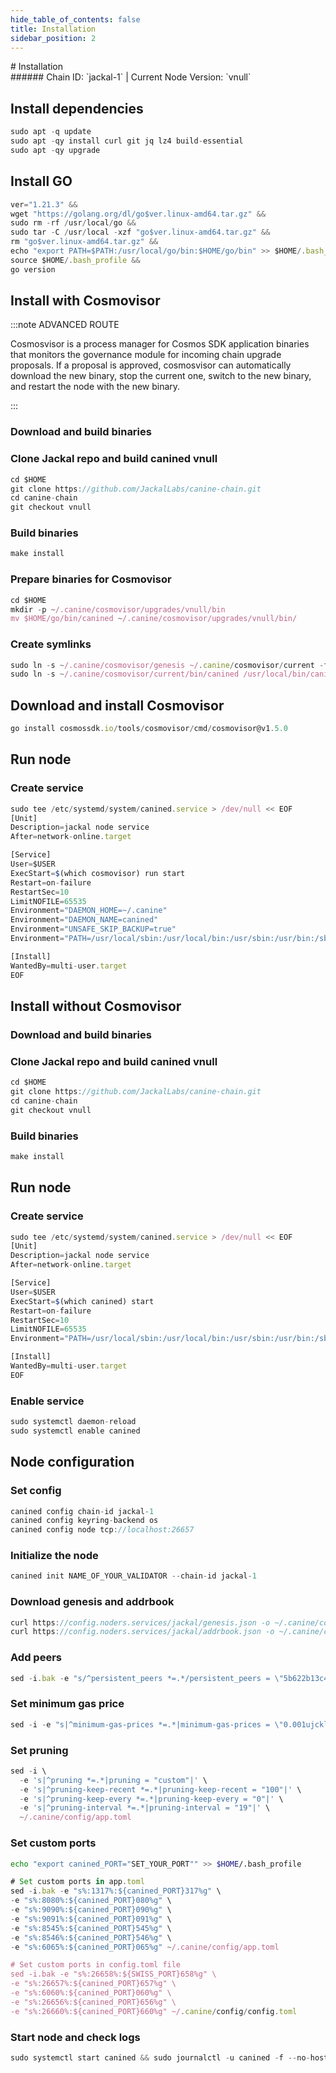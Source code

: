```yaml
---
hide_table_of_contents: false
title: Installation
sidebar_position: 2
---
```


<div class="h1-with-icon icon-jackal">
# Installation
</div>
###### Chain ID: `jackal-1` | Current Node Version: `vnull`

## Install dependencies

```js
sudo apt -q update
sudo apt -qy install curl git jq lz4 build-essential
sudo apt -qy upgrade
```

## Install GO
```js
ver="1.21.3" &&
wget "https://golang.org/dl/go$ver.linux-amd64.tar.gz" &&
sudo rm -rf /usr/local/go &&
sudo tar -C /usr/local -xzf "go$ver.linux-amd64.tar.gz" &&
rm "go$ver.linux-amd64.tar.gz" &&
echo "export PATH=$PATH:/usr/local/go/bin:$HOME/go/bin" >> $HOME/.bash_profile &&
source $HOME/.bash_profile &&
go version
```

## Install with Cosmovisor
:::note ADVANCED ROUTE

Cosmosvisor is a process manager for Cosmos SDK application binaries that monitors the governance module for incoming chain upgrade proposals. If a proposal is approved, cosmosvisor can automatically download the new binary, stop the current one, switch to the new binary, and restart the node with the new binary.

:::
### Download and build binaries
### Clone Jackal repo and build canined vnull
```js
cd $HOME
git clone https://github.com/JackalLabs/canine-chain.git
cd canine-chain
git checkout vnull
```

### Build binaries
```js
make install
```
### Prepare binaries for Cosmovisor
```js
cd $HOME
mkdir -p ~/.canine/cosmovisor/upgrades/vnull/bin
mv $HOME/go/bin/canined ~/.canine/cosmovisor/upgrades/vnull/bin/
```

### Create symlinks
```js
sudo ln -s ~/.canine/cosmovisor/genesis ~/.canine/cosmovisor/current -f
sudo ln -s ~/.canine/cosmovisor/current/bin/canined /usr/local/bin/canined -f
```

## Download and install Cosmovisor
```js
go install cosmossdk.io/tools/cosmovisor/cmd/cosmovisor@v1.5.0
```

## Run node
### Create service
```js
sudo tee /etc/systemd/system/canined.service > /dev/null << EOF
[Unit]
Description=jackal node service
After=network-online.target

[Service]
User=$USER
ExecStart=$(which cosmovisor) run start
Restart=on-failure
RestartSec=10
LimitNOFILE=65535
Environment="DAEMON_HOME=~/.canine"
Environment="DAEMON_NAME=canined"
Environment="UNSAFE_SKIP_BACKUP=true"
Environment="PATH=/usr/local/sbin:/usr/local/bin:/usr/sbin:/usr/bin:/sbin:/bin:/usr/games:/usr/local/games:/snap/bin:~/.canine/cosmovisor/current/bin"

[Install]
WantedBy=multi-user.target
EOF
```

## Install without Cosmovisor

### Download and build binaries
### Clone Jackal repo and build canined vnull
```js
cd $HOME
git clone https://github.com/JackalLabs/canine-chain.git
cd canine-chain
git checkout vnull
```

### Build binaries
```js
make install
```

## Run node
### Create service
```js
sudo tee /etc/systemd/system/canined.service > /dev/null << EOF
[Unit]
Description=jackal node service
After=network-online.target

[Service]
User=$USER
ExecStart=$(which canined) start
Restart=on-failure
RestartSec=10
LimitNOFILE=65535
Environment="PATH=/usr/local/sbin:/usr/local/bin:/usr/sbin:/usr/bin:/sbin:/bin:/usr/games:/usr/local/games:/snap/bin"

[Install]
WantedBy=multi-user.target
EOF
```

### Enable service
```js
sudo systemctl daemon-reload
sudo systemctl enable canined
```

## Node configuration
### Set config
```js
canined config chain-id jackal-1
canined config keyring-backend os
canined config node tcp://localhost:26657
```

### Initialize the node
```js
canined init NAME_OF_YOUR_VALIDATOR --chain-id jackal-1
```

### Download genesis and addrbook
```js
curl https://config.noders.services/jackal/genesis.json -o ~/.canine/config/genesis.json
curl https://config.noders.services/jackal/addrbook.json -o ~/.canine/config/addrbook.json
```
### Add peers
```js
sed -i.bak -e "s/^persistent_peers *=.*/persistent_peers = \"5b622b13c4b0bdeea993bc3ec4d9cf269819893e@jackal-rpc.noders.services:26656\"/" ~/.canine/config/config.toml
```

### Set minimum gas price
```js
sed -i -e "s|^minimum-gas-prices *=.*|minimum-gas-prices = \"0.001ujckl\"|" ~/.canine/config/app.toml
```
### Set pruning
```js
sed -i \
  -e 's|^pruning *=.*|pruning = "custom"|' \
  -e 's|^pruning-keep-recent *=.*|pruning-keep-recent = "100"|' \
  -e 's|^pruning-keep-every *=.*|pruning-keep-every = "0"|' \
  -e 's|^pruning-interval *=.*|pruning-interval = "19"|' \
  ~/.canine/config/app.toml
```

### Set custom ports

```bash
echo "export canined_PORT="SET_YOUR_PORT"" >> $HOME/.bash_profile
```

```js
# Set custom ports in app.toml
sed -i.bak -e "s%:1317%:${canined_PORT}317%g" \
-e "s%:8080%:${canined_PORT}080%g" \
-e "s%:9090%:${canined_PORT}090%g" \
-e "s%:9091%:${canined_PORT}091%g" \
-e "s%:8545%:${canined_PORT}545%g" \
-e "s%:8546%:${canined_PORT}546%g" \
-e "s%:6065%:${canined_PORT}065%g" ~/.canine/config/app.toml

# Set custom ports in config.toml file
sed -i.bak -e "s%:26658%:${SWISS_PORT}658%g" \
-e "s%:26657%:${canined_PORT}657%g" \
-e "s%:6060%:${canined_PORT}060%g" \
-e "s%:26656%:${canined_PORT}656%g" \
-e "s%:26660%:${canined_PORT}660%g" ~/.canine/config/config.toml
```

### Start node and check logs
```js
sudo systemctl start canined && sudo journalctl -u canined -f --no-hostname -o cat
```
